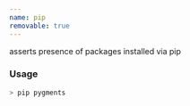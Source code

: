 ```yaml
---
name: pip
removable: true
---
```

asserts presence of packages installed via pip


### Usage

```bash
> pip pygments
```
